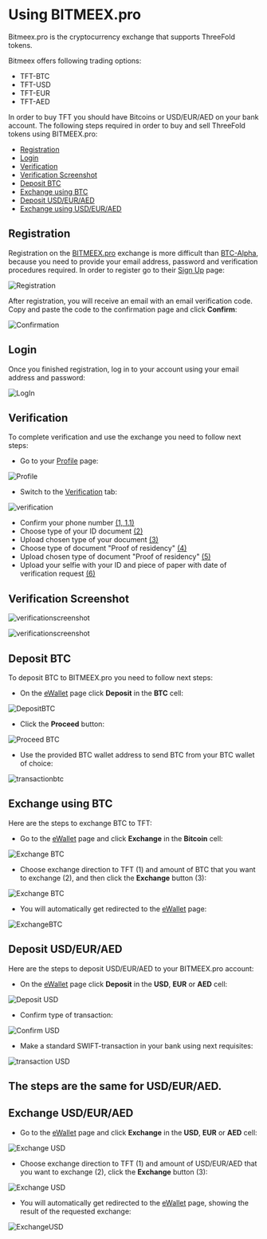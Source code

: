 # Using BITMEEX.pro

Bitmeex.pro is the cryptocurrency exchange that supports ThreeFold tokens.
 
Bitmeex offers following trading options: 
- TFT-BTC
- TFT-USD
- TFT-EUR
- TFT-AED

In order to buy TFT you should have Bitcoins or USD/EUR/AED on your bank account.
The following steps required in order to buy and sell ThreeFold tokens using BITMEEX.pro:
- [Registration](#registration)
- [Login](#login)
- [Verification](#verification)
- [Verification Screenshot](#verificationscreenshot)
- [Deposit BTC](#deposit-btc)
- [Exchange using BTC](#exchangebtc)
- [Deposit USD/EUR/AED](#buy-tft)
- [Exchange using USD/EUR/AED](#exchangeusd)

<a id='registration'></a>

## Registration
 
Registration on the [BITMEEX.pro](http://bitmeex.pro) exchange is more difficult than [BTC-Alpha](../how_to_buy/btc-alpha.md), because you need to provide your email address, password and verification procedures required.
In order to register go to their [Sign Up](https://my.bitmeex.pro/registration) page:

![Registration](../img/bitmeex-1-registration.png)
 
After registration, you will receive an email with an email verification code. Copy and paste the code to the confirmation page and click **Confirm**:

![Confirmation](../img/bitmeex-2-confirmation.png)

<a id='login'></a>
 
## Login
 
Once you finished registration, log in to your account using your email address and password:

![LogIn](../img/bitmeex-3-login.png)

<a id='verification'></a>

## Verification

To complete verification and use the exchange you need to follow next steps:

- Go to your [Profile](https://my.bitmeex.pro/profile) page:

![Profile](../img/bitmeex-4-profile.png)

- Switch to the [Verification](https://my.bitmeex.pro/documents) tab:

![verification](../img/bitmeex-5-verification-tab.png)

- Confirm your phone number [(1, 1.1)](#verificationscreenshot)
- Choose type of your ID document [(2)](#verificationscreenshot)
- Upload chosen type of your document [(3)](#verificationscreenshot)
- Choose type of document "Proof of residency" [(4)](#verificationscreenshot)
- Upload chosen type of document "Proof of residency" [(5)](#verificationscreenshot)
- Upload your selfie with your ID and piece of paper with date of verification request [(6)](#verificationscreenshot)

<a id='verificationscreenshot'></a>

## Verification Screenshot

![verificationscreenshot](../img/bitmeex-6-verification.png)

![verificationscreenshot](../img/bitmeex-6b-number-verification.png)

<a id='deposit-btc'></a>

## Deposit BTC

To deposit BTC to BITMEEX.pro you need to follow next steps:

- On the [eWallet](https://my.bitmeex.pro/account) page click **Deposit** in the **BTC** cell:

![DepositBTC](../img/bitmeex-7-bitcoin-deposit.png)

- Click the **Proceed** button:

![Proceed BTC](../img/bitmeex-8-bitcoin-confirmation.png)

- Use the provided BTC wallet address to send BTC from your BTC wallet of choice:

![transactionbtc](../img/bitmeex-9-bitcoin-sending.png)

<a id='exchangebtc'></a>

## Exchange using BTC

Here are the steps to exchange BTC to TFT:

- Go to the [eWallet](https://my.bitmeex.pro/account) page and click **Exchange** in the **Bitcoin** cell:

![Exchange BTC](../img/bitmeex-10-bitcoin-exchange.png)

- Choose exchange direction to TFT (1) and amount of BTC that you want to exchange (2), and then click the **Exchange** button (3):

![Exchange BTC](../img/bitmeex-11-bitcoin-exchange.png)

- You will automatically get redirected to the [eWallet](https://my.bitmeex.pro/account) page:

![ExchangeBTC](../img/bitmeex-11b-bitcoin-exchange.png)

<a id='buy-tft'></a>

## Deposit USD/EUR/AED

Here are the steps to deposit USD/EUR/AED to your BITMEEX.pro account:

- On the [eWallet](https://my.bitmeex.pro/account) page click **Deposit** in the **USD**, **EUR** or **AED** cell:

![Deposit USD](../img/bitmeex-12-usd-deposit.png)

- Confirm type of transaction:

![Confirm USD](../img/bitmeex-13-usd-proceed.png)

- Make a standard SWIFT-transaction in your bank using next requisites:

![transaction USD](../img/bitmeex-14-usd-bank-data.png)

## The steps are the same for USD/EUR/AED.

<a id='exchangeusd'></a>

## Exchange USD/EUR/AED

- Go to the [eWallet](https://my.bitmeex.pro/account) page and click **Exchange** in the **USD**, **EUR** or **AED** cell:

![Exchange USD](../img/bitmeex-15-usd-exchange.png)

- Choose exchange direction to TFT (1) and amount of USD/EUR/AED that you want to exchange (2), click the **Exchange** button (3):

![Exchange USD](../img/bitmeex-16-usd-exchange.png)

- You will automatically get redirected to the [eWallet](https://my.bitmeex.pro/account) page, showing the result of the requested exchange:

![ExchangeUSD](../img/bitmeex-17-usd-final.png)
